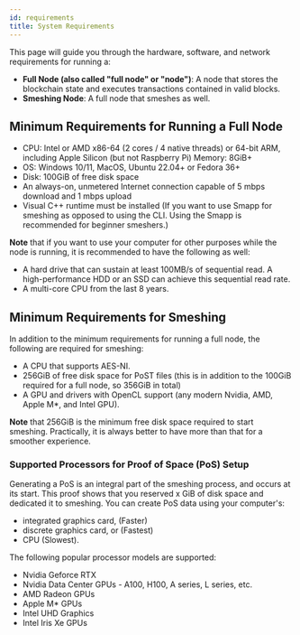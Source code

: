 ```yaml
---
id: requirements
title: System Requirements
---
```


This page will guide you through the hardware, software, and network requirements for running a:

- **Full Node (also called "full node" or "node")**: A node that stores the blockchain state and executes transactions contained in valid blocks.
- **Smeshing Node**: A full node that smeshes as well.

## Minimum Requirements for Running a Full Node

- CPU: Intel or AMD x86-64 (2 cores / 4 native threads) or 64-bit ARM, including Apple Silicon (but not Raspberry Pi)
Memory: 8GiB+
- OS: Windows 10/11, MacOS, Ubuntu 22.04+ or Fedora 36+
- Disk: 100GiB of free disk space
- An always-on, unmetered Internet connection capable of 5 mbps download and 1 mbps upload
- Visual C++ runtime must be installed (If you want to use Smapp for smeshing as opposed to using the CLI. Using the Smapp is recommended for beginner smeshers.)

**Note** that if you want to use your computer for other purposes while the node is running, it is recommended to have the following as well:

- A hard drive that can sustain at least 100MB/s of sequential read. A high-performance HDD or an SSD can achieve this sequential read rate.
- A multi-core CPU from the last 8 years.

## Minimum Requirements for Smeshing

In addition to the minimum requirements for running a full node, the following are required for smeshing:

- A CPU that supports AES-NI.
- 256GiB of free disk space for PoST files (this is in addition to the 100GiB required for a full node, so 356GiB in total)
- A GPU and drivers with OpenCL support (any modern Nvidia, AMD, Apple M*, and Intel GPU).

**Note** that 256GiB is the minimum free disk space required to start smeshing. Practically, it is always better to have more than that for a smoother experience.

### Supported Processors for Proof of Space (PoS) Setup

Generating a PoS is an integral part of the smeshing process, and occurs at its start. This proof shows that you reserved x GiB of disk space and dedicated it to smeshing. You can create PoS data using your computer's:

- integrated graphics card, (Faster)
- discrete graphics card, or (Fastest)
- CPU (Slowest).

The following popular processor models are supported:

- Nvidia Geforce RTX
- Nvidia Data Center GPUs - A100, H100, A series, L series, etc.
- AMD Radeon GPUs
- Apple M* GPUs
- Intel UHD Graphics
- Intel Iris Xe GPUs
